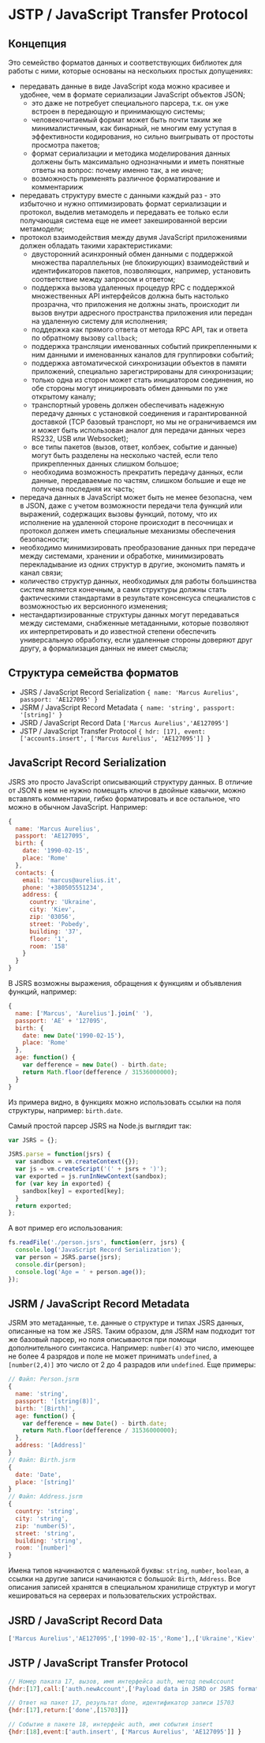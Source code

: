 # JSTP / JavaScript Transfer Protocol

## Концепция

Это семейство форматов данных и соответствующих библиотек для работы с ними,
которые основаны на нескольких простых допущениях:
* передавать данные в виде JavaScript кода можно красивее и удобнее, чем в
формате сериализации JavaScript объектов JSON;
  - это даже не потребует специального парсера, т.к. он уже встроен в передающую
  и принимающую системы;
  - человекочитаемый формат может быть почти таким же минималистичным, как
  бинарный, не многим ему уступая в эффективности кодирования, но сильно
  выигрывать от простоты просмотра пакетов;
  - формат сериализации и методика моделирования данных должены быть максимально
  однозначными и иметь понятные ответы на вопрос: почему именно так, а не иначе;
  - возможность применять различное форматирование и комментарииж
* передавать структуру вместе с данными каждый раз - это избыточно и нужно
оптимизировать формат сериализации и протокол, выделив метамодель и передавать
ее только если получающая система еще не имеет закешированной версии
метамодели;
* протокол взаимодействия между двумя JavaScript приложениями должен обладать
такими характеристиками: 
  - двусторонний асинхронный обмен данными с поддержкой множества параллельных
  (не блокирующих) взаимодействий и идентификаторов пакетов, позволяющих,
  например, установить соответствие между запросом и ответом;
  - поддержка вызова удаленных процедур RPC с поддержкой множественных API
  интерфейсов должна быть настолько прозрачна, что приложения не должны знать,
  происходит ли вызов внутри адресного пространства приложения или передан на
  удаленную систему для исполнения;
  - поддержка как прямого ответа от метода RPC API, так и ответа по обратному
  вызову `callback`;
  - поддержка трансляции именованных событий прикрепленными к ним данными и
  именованных каналов для группировки событий;
  - поддержка автоматической синхронизации объектов в памяти приложений,
  специально зарегистрированы для синхронизации;
  - только одна из сторон может стать инициатором соединения, но обе стороны
  могут инициировать обмен данными по уже открытому каналу;
  - транспортный уровень должен обеспечивать надежную передачу данных с
  установкой соединения и гарантированной доставкой (TCP базовый транспорт, но
  мы не ограничиваемся им и может быть использован аналог для передачи данных
  через RS232, USB или Websocket);
  - все типы пакетов (вызов, ответ, колбэек, событие и данные) могут быть
  разделены на несколько частей, если тело прикрепленных данных слишком большое;
  - необходима возможность прекратить передачу данных, если данные, передаваемые
  по частям, слишком большие и еще не получена последняя их часть;
* передача данных в JavaScript может быть не менее безопасна, чем в JSON, даже
с учетом возможности передачи тела функций или выражений, содержащих вызовы
функций, потому, что их исполнение на удаленной стороне происходит в песочницах
и протокол должен иметь специальные механизмы обеспечения безопасности;
* необходимо минимизировать преобразование данных при передаче между системами,
хранении и обработке, минимизировать перекладывание из одних структур в другие,
экономить память и канал связи;
* количество структур данных, необходимых для работы большинства систем является
конечным, а сами структуры должны стать фактическими стандартами в результате
консенсуса специалистов с возможностью их версионного изменения;
* нестандартизированные структуры данных могут передаваться между системами,
снабженные метаданными, которые позволяют их интерпретировать и до известной
степени обеспечить универсальную обработку, если удаленные стороны доверяют друг
другу, а формализация данных не имеет смысла;

## Структура семейства форматов

* JSRS / JavaScript Record Serialization
`{ name: 'Marcus Aurelius', passport: 'AE127095' }`
* JSRM / JavaScript Record Metadata
`{ name: 'string', passport: '[string]' }`
* JSRD / JavaScript Record Data
`['Marcus Aurelius','AE127095']`
* JSTP / JavaScript Transfer Protocol
`{ hdr: [17], event: ['accounts.insert', ['Marcus Aurelius', 'AE127095']] }`

## JavaScript Record Serialization

JSRS это просто JavaScript описывающий структуру данных. В отличие от JSON в нем
не нужно помещать ключи в двойные кавычки, можно вставлять комментарии, гибко
форматировать и все остальное, что можно в обычном JavaScript. Например:
```JavaScript
{
  name: 'Marcus Aurelius',
  passport: 'AE127095',
  birth: {
    date: '1990-02-15',
    place: 'Rome'
  },
  contacts: {
    email: 'marcus@aurelius.it',
    phone: '+380505551234',
    address: {
      country: 'Ukraine',
      city: 'Kiev',
      zip: '03056',
      street: 'Pobedy',
      building: '37',
      floor: '1',
      room: '158'
    }
  }
}
```
В JSRS возможны выражения, обращения к функциям и объявления функций, например:
```JavaScript
{
  name: ['Marcus', 'Aurelius'].join(' '),
  passport: 'AE' + '127095',
  birth: {
    date: new Date('1990-02-15'),
    place: 'Rome'
  },
  age: function() {
    var defference = new Date() - birth.date;
    return Math.floor(defference / 31536000000);
  }
}
```
Из примера видно, в функциях можно использовать ссылки на поля структуры,
например: `birth.date`.

Самый простой парсер JSRS на Node.js выглядит так:

```JavaScript
var JSRS = {};

JSRS.parse = function(jsrs) {
  var sandbox = vm.createContext({});
  var js = vm.createScript('(' + jsrs + ')');
  var exported = js.runInNewContext(sandbox);
  for (var key in exported) {
    sandbox[key] = exported[key];
  }
  return exported;
};
```
А вот пример его использования:
```JavaScript
fs.readFile('./person.jsrs', function(err, jsrs) {
  console.log('JavaScript Record Serialization');
  var person = JSRS.parse(jsrs);
  console.dir(person);
  console.log('Age = ' + person.age());
});
```

## JSRM / JavaScript Record Metadata

JSRM это метаданные, т.е. данные о структуре и типах JSRS данных, описанные на
том же JSRS. Таким образом, для JSRM нам подходит тот же базовый парсер, но поля
описываются при помощи дополнительного синтаксиса. Например: `number(4)` это
число, имеющее не более 4 разрядов и поле не может принимать `undefined`, а
`[number(2,4)]` это число от 2 до 4 разрадов или `undefined`. Еще примеры:

```JavaScript
// Файл: Person.jsrm
{
  name: 'string',
  passport: '[string(8)]',
  birth: '[Birth]',
  age: function() {
    var defference = new Date() - birth.date;
    return Math.floor(defference / 31536000000);
  },
  address: '[Address]'
}
// Файл: Birth.jsrm
{
  date: 'Date',
  place: '[string]'
}
// Файл: Address.jsrm
{
  country: 'string',
  city: 'string',
  zip: 'number(5)',
  street: 'string',
  building: 'string',
  room: '[number]'
}
```
Имена типов начинаются с маленькой буквы: `string`, `number`, `boolean`, а
ссылки на другие записи начинаются с большой: `Birth`, `Address`. Все описания
записей хранятся в специальном хранилище структур и могут кешироваться на
серверах и пользовательских устройствах.

## JSRD / JavaScript Record Data

```JavaScript
['Marcus Aurelius','AE127095',['1990-02-15','Rome'],,['Ukraine','Kiev','03056','Pobedy','37','158']]
```

## JSTP / JavaScript Transfer Protocol

```JavaScript
// Номер паката 17, вызов, имя интерфейса auth, метод newAccount
{hdr:[17],call:['auth.newAccount',['Payload data in JSRD or JSRS format']]}

// Ответ на пакет 17, результат done, идентификатор записи 15703
{hdr:[17],return:['done',[15703]]}

// Событие в пакете 18, интерфейс auth, имя события insert
{hdr:[18],event:['auth.insert', ['Marcus Aurelius', 'AE127095']] }
```
